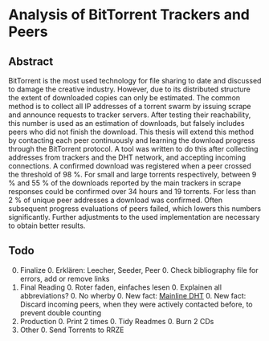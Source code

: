 # Analysis of BitTorrent Trackers and Peers
## Abstract
BitTorrent is the most used technology for file sharing to date and discussed to damage the creative industry. However, due to its distributed structure the extent of downloaded copies can only be estimated. The common method is to collect all IP addresses of a torrent swarm by issuing scrape and announce requests to tracker servers. After testing their reachability, this number is used as an estimation of downloads, but falsely includes peers who did not finish the download. This thesis will extend this method by contacting each peer continuously and learning the download progress through the BitTorrent protocol. A tool was written to do this after collecting addresses from trackers and the DHT network, and accepting incoming connections. A confirmed download was registered when a peer crossed the threshold of 98 %. For small and large torrents respectively, between 9 % and 55 % of the downloads reported by the main trackers in scrape responses could be confirmed over 34 hours and 19 torrents. For less than 2 % of unique peer addresses a download was confirmed. Often subsequent progress evaluations of peers failed, which lowers this numbers significantly. Further adjustments to the used implementation are necessary to obtain better results.

## Todo
0. Finalize
    0. Erklären: Leecher, Seeder, Peer
    0. Check bibliography file for errors, add or remove links
0. Final Reading
    0. Roter faden, einfaches lesen
    0. Explainen all abbreviations?
    0. No wherby
    0. New fact: [Mainline DHT](https://en.wikipedia.org/wiki/Mainline_DHT)
    0. New fact: Discard incoming peers, when they were actively contacted before, to prevent double counting
0. Production
    0. Print 2 times
    0. Tidy Readmes
    0. Burn 2 CDs
0. Other
    0. Send Torrents to RRZE

